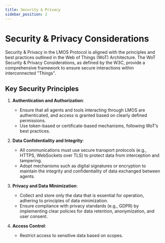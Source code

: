 ```yaml
---
title: Security & Privacy
sidebar_position: 2
---
```


# Security & Privacy Considerations

Security & Privacy in the LMOS Protocol is aligned with the principles and best practices outlined in the Web of Things (WoT) Architecture. The WoT Security & Privacy Considerations, as defined by the W3C, provide a comprehensive framework to ensure secure interactions within interconnected "Things".

## Key Security Principles

1. **Authentication and Authorization**:  
      - Ensure that all agents and tools interacting through LMOS are authenticated, and access is granted based on clearly defined permissions.
      - Use token-based or certificate-based mechanisms, following WoT’s best practices.

2. **Data Confidentiality and Integrity**:  
      - All communications must use secure transport protocols (e.g., HTTPS, WebSockets over TLS) to protect data from interception and tampering.
      - Adopt mechanisms such as digital signatures or encryption to maintain the integrity and confidentiality of data exchanged between agents.

3. **Privacy and Data Minimization**:  
      - Collect and store only the data that is essential for operation, adhering to principles of data minimization.
      - Ensure compliance with privacy standards (e.g., GDPR) by implementing clear policies for data retention, anonymization, and user consent.

4.  **Access Control**: 
      - Restrict access to sensitive data based on scopes.